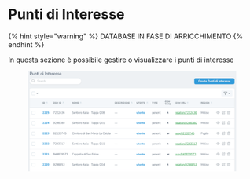 # Punti di Interesse

{% hint style="warning" %}
DATABASE IN FASE DI ARRICCHIMENTO
{% endhint %}

In questa sezione è possibile gestire o visualizzare i punti di interesse

<figure><img src="../../../.gitbook/assets/image (3) (1).png" alt=""><figcaption></figcaption></figure>

